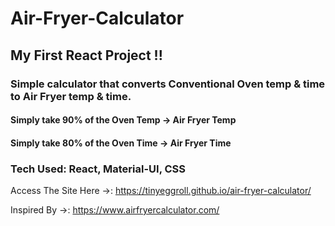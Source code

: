 # Air-Fryer-Calculator


## My First React Project !!
### Simple calculator that converts Conventional Oven temp & time to Air Fryer temp & time.

#### Simply take 90% of the Oven Temp -> Air Fryer Temp
#### Simply take 80% of the Oven Time -> Air Fryer Time


### Tech Used: React, Material-UI, CSS 

Access The Site Here ->: https://tinyeggroll.github.io/air-fryer-calculator/

Inspired By ->: https://www.airfryercalculator.com/
